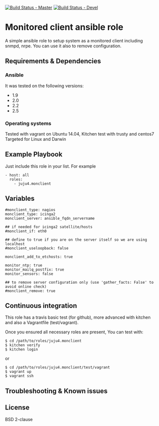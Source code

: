 [![Build Status - Master](https://travis-ci.org/juju4/ansible-monclient.svg?branch=master)](https://travis-ci.org/juju4/ansible-monclient)
[![Build Status - Devel](https://travis-ci.org/juju4/ansible-monclient.svg?branch=devel)](https://travis-ci.org/juju4/ansible-monclient/branches)
# Monitored client ansible role

A simple ansible role to setup system as a monitored client including snmpd, nrpe.
You can use it also to remove configuration.

## Requirements & Dependencies

### Ansible
It was tested on the following versions:
 * 1.9
 * 2.0
 * 2.2
 * 2.5

### Operating systems

Tested with vagrant on Ubuntu 14.04, Kitchen test with trusty and centos7
Targeted for Linux and Darwin

## Example Playbook

Just include this role in your list.
For example

```
- host: all
  roles:
    - juju4.monclient
```

## Variables

```
#monclient_type: nagios
monclient_type: icinga2
monclient_server: ansible_fqdn_servername

## if needed for icinga2 satellite/hosts
#monclient_if: eth0

## define to true if you are on the server itself so we are using localhost
#monclient_useloopback: false

monclient_add_to_etchosts: true

monitor_ntp: true
monitor_mailq_postfix: true
monitor_sensors: false

## to remove server configuration only (use 'gather_facts: False' to avoid online check)
#monclient_remove: true
```

## Continuous integration

This role has a travis basic test (for github), more advanced with kitchen and also a Vagrantfile (test/vagrant).

Once you ensured all necessary roles are present, You can test with:
```
$ cd /path/to/roles/juju4.monclient
$ kitchen verify
$ kitchen login
```
or
```
$ cd /path/to/roles/juju4.monclient/test/vagrant
$ vagrant up
$ vagrant ssh
```

## Troubleshooting & Known issues


## License

BSD 2-clause

